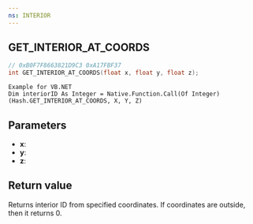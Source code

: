 ```yaml
---
ns: INTERIOR
---
```

## GET_INTERIOR_AT_COORDS

```c
// 0xB0F7F8663821D9C3 0xA17FBF37
int GET_INTERIOR_AT_COORDS(float x, float y, float z);
```

``` 
Example for VB.NET  
Dim interiorID As Integer = Native.Function.Call(Of Integer)(Hash.GET_INTERIOR_AT_COORDS, X, Y, Z)  
```

## Parameters
* **x**: 
* **y**: 
* **z**: 

## Return value
Returns interior ID from specified coordinates. If coordinates are outside, then it returns 0. 
